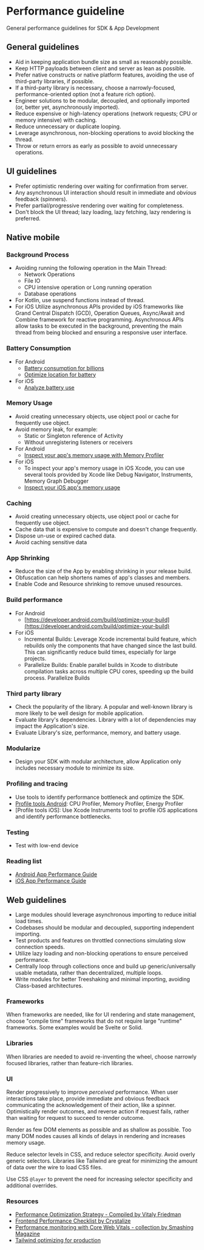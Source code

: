# Performance guideline

General performance guidelines for SDK & App Development

## General guidelines

* Aid in keeping application bundle size as small as reasonably possible.
* Keep HTTP payloads between client and server as lean as possible.
* Prefer native constructs or native platform features, avoiding the use of third-party libraries, if possible.
* If a third-party library is necessary, choose a narrowly-focused, performance-oriented option (not a feature rich option).
* Engineer solutions to be modular, decoupled, and optionally imported (or, better yet, asynchronously imported).
* Reduce expensive or high-latency operations (network requests; CPU or memory intensive) with caching.
* Reduce unnecessary or duplicate looping.
* Leverage asynchronous, non-blocking operations to avoid blocking the thread.
* Throw or return errors as early as possible to avoid unnecessary operations.

## UI guidelines

* Prefer optimistic rendering over waiting for confirmation from server.
* Any asynchronous UI interaction should result in immediate and _obvious_ feedback (spinners).
* Prefer partial/progressive rendering over waiting for completeness.
* Don't block the UI thread; lazy loading, lazy fetching, lazy rendering is preferred.

## Native mobile

### Background Process

* Avoiding running the following operation in the Main Thread:
  * Network Operations
  * File IO
  * CPU intensive operation or Long running operation
  * Database operations
* For Kotlin, use suspend functions instead of thread.
* For iOS Utilize asynchronous APIs provided by iOS frameworks like Grand Central Dispatch (GCD), Operation Queues, Async/Await and Combine framework for reactive programming.
Asynchronous APIs allow tasks to be executed in the background, preventing the main thread from being blocked and ensuring a responsive user interface.

### Battery Consumption

* For Android
  * [Battery consumption for billions ](https://developer.android.com/docs/quality-guidelines/build-for-billions/battery-consumption)
  * [Optimize location for battery](https://developer.android.com/develop/sensors-and-location/location/battery)
* For iOS
  * [Analyze battery use](https://developer.apple.com/documentation/xcode/analyzing-your-app-s-battery-use)

### Memory Usage

* Avoid creating unnecessary objects, use object pool or cache for frequently use object.
* Avoid memory leak, for example:
  * Static or Singleton reference of Activity
  * Without unregistering listeners or receivers
* For Android
  * [Inspect your app's memory usage with Memory Profiler](https://developer.android.com/studio/profile/memory-profiler)
* For iOS
  * To inspect your app's memory usage in iOS Xcode, you can use several tools provided by Xcode like Debug Navigator, Instruments, Memory Graph Debugger
  * [Inspect your iOS app's memory usage](https://developer.apple.com/documentation/xcode/gathering-information-about-memory-use) 

### Caching

* Avoid creating unnecessary objects, use object pool or cache for frequently use object.
* Cache data that is expensive to compute and doesn't change frequently.
* Dispose un-use or expired cached data.
* Avoid caching sensitive data

### App Shrinking

* Reduce the size of the App by enabling shrinking in your release build.
* Obfuscation can help shortens names of app's classes and members.
* Enable Code and Resource shrinking to remove unused resources.

### Build performance

* For Android
  * [https://developer.android.com/build/optimize-your-build](https://developer.android.com/build/optimize-your-build)
* For iOS
  * Incremental Builds: Leverage Xcode incremental build feature, which rebuilds only the components that have changed since the last build. This can significantly reduce build times, especially for large projects.
  * Parallelize Builds: Enable parallel builds in Xcode to distribute compilation tasks across multiple CPU cores, speeding up the build process. Parallelize Builds

### Third party library

* Check the popularity of the library. A popular and well-known library is more likely to be well design for mobile application.
* Evaluate library's dependencies. Library with a lot of dependencies may impact the Application's size.
* Evaluate Library's size, performance, memory, and battery usage.

### Modularize

* Design your SDK with modular architecture, allow Application only includes necessary module to minimize its size.


### Profiling and tracing

* Use tools to identify performance bottleneck and optimize the SDK. 
* [Profile tools Android](https://developer.android.com/studio/profile): CPU Profiler, Memory Profiler, Energy Profiler
* [Profile tools iOS]: Use Xcode Instruments tool to profile iOS applications and identify performance bottlenecks.

### Testing

* Test with low-end device

### Reading list

- [Android App Performance Guide](https://developer.android.com/topic/performance/overview)
- [iOS App Performance Guide](https://developer.apple.com/documentation/xcode/improving-your-app-s-performance/)

## Web guidelines

* Large modules should leverage asynchronous importing to reduce initial load times.
* Codebases should be modular and decoupled, supporting independent importing.
* Test products and features on throttled connections simulating slow connection speeds.
* Utilize lazy loading and non-blocking operations to ensure perceived performance.
* Centrally loop through collections once and build up generic/universally usable metadata, rather than decentralized, multiple loops.
* Write modules for better Treeshaking and minimal importing, avoiding Class-based architectures.

### Frameworks

When frameworks are needed, like for UI rendering and state management, choose "compile time" frameworks that do not require large "runtime" frameworks. Some examples would be Svelte or Solid.

### Libraries

When libraries are needed to avoid re-inventing the wheel, choose narrowly focused libraries, rather than feature-rich libraries.

### UI

Render progressively to improve _perceived_ performance. When user interactions take place, provide immediate and obvious feedback communicating the acknowledgement of their action, like a spinner. Optimistically render outcomes, and reverse action if request fails, rather than waiting for request to succeed to render outcome.

Render as few DOM elements as possible and as shallow as possible. Too many DOM nodes causes all kinds of delays in rendering and increases memory usage.

Reduce selector levels in CSS, and reduce selector specificity. Avoid overly generic selectors. Libraries like Tailwind are great for minimizing the amount of data over the wire to load CSS files.

Use CSS `@layer` to prevent the need for increasing selector specificity and additional overrides.

### Resources

* [Performance Optimization Strategy - Compiled by Vitaly Friedman](https://smashed.by/perf-strategy)
* [Frontend Performance Checklist by Crystalize](https://crystallize.com/learn/best-practices/frontend-performance/checklist)
* [Performance monitoring with Core Web Vitals - collection by Smashing Magazine](https://www.smashingmagazine.com/category/core-web-vitals)
* [Tailwind optimizing for production](https://tailwindcss.com/docs/optimizing-for-production)

